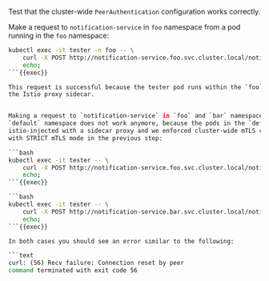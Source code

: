 Test that the cluster-wide `PeerAuthentication` configuration works correctly.

Make a request to `notification-service` in `foo` namespace from a pod running in the `foo` namespace:   

```bash
kubectl exec -it tester -n foo -- \
    curl -X POST http://notification-service.foo.svc.cluster.local/notify; \
    echo;
```{{exec}}

This request is successful because the tester pod runs within the `foo` namespace and therefore it is equipped with
the Istio proxy sidecar. 


Making a request to `notification-service` in `foo` and `bar` namespaces from a pod running in the 
`default` namespace does not work anymore, because the pods in the `default` namespace are not 
istio-injected with a sidecar proxy and we enforced cluster-wide mTLS configuring a peer authenticaiton policy
with STRICT mTLS mode in the previous step:

```bash
kubectl exec -it tester -- \
    curl -X POST http://notification-service.foo.svc.cluster.local/notify; \
    echo;
```{{exec}}

```bash
kubectl exec -it tester -- \
    curl -X POST http://notification-service.bar.svc.cluster.local/notify; \
    echo;
```{{exec}}

In both cases you should see an error similar to the following: 

```text
curl: (56) Recv failure: Connection reset by peer
command terminated with exit code 56
```